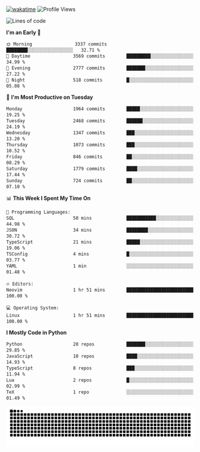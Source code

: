 [![wakatime](https://wakatime.com/badge/user/b920b284-3cde-4cd4-b72e-f7f22d050b16.svg)](https://wakatime.com/@b920b284-3cde-4cd4-b72e-f7f22d050b16)
![Profile Views](http://img.shields.io/badge/Profile%20Views-4586-blue)
<!--START_SECTION:waka-->
![Lines of code](https://img.shields.io/badge/From%20Hello%20World%20I%27ve%20Written-9.1%20million%20lines%20of%20code-blue)

**I'm an Early 🐤** 

```text
🌞 Morning                3337 commits        ████████░░░░░░░░░░░░░░░░░   32.71 % 
🌆 Daytime                3569 commits        █████████░░░░░░░░░░░░░░░░   34.99 % 
🌃 Evening                2777 commits        ███████░░░░░░░░░░░░░░░░░░   27.22 % 
🌙 Night                  518 commits         █░░░░░░░░░░░░░░░░░░░░░░░░   05.08 % 
```
📅 **I'm Most Productive on Tuesday** 

```text
Monday                   1964 commits        █████░░░░░░░░░░░░░░░░░░░░   19.25 % 
Tuesday                  2468 commits        ██████░░░░░░░░░░░░░░░░░░░   24.19 % 
Wednesday                1347 commits        ███░░░░░░░░░░░░░░░░░░░░░░   13.20 % 
Thursday                 1073 commits        ███░░░░░░░░░░░░░░░░░░░░░░   10.52 % 
Friday                   846 commits         ██░░░░░░░░░░░░░░░░░░░░░░░   08.29 % 
Saturday                 1779 commits        ████░░░░░░░░░░░░░░░░░░░░░   17.44 % 
Sunday                   724 commits         ██░░░░░░░░░░░░░░░░░░░░░░░   07.10 % 
```


📊 **This Week I Spent My Time On** 

```text
💬 Programming Languages: 
SQL                      50 mins             ███████████░░░░░░░░░░░░░░   44.98 % 
JSON                     34 mins             ████████░░░░░░░░░░░░░░░░░   30.72 % 
TypeScript               21 mins             █████░░░░░░░░░░░░░░░░░░░░   19.06 % 
TSConfig                 4 mins              █░░░░░░░░░░░░░░░░░░░░░░░░   03.77 % 
YAML                     1 min               ░░░░░░░░░░░░░░░░░░░░░░░░░   01.48 % 

🔥 Editors: 
Neovim                   1 hr 51 mins        █████████████████████████   100.00 % 

💻 Operating System: 
Linux                    1 hr 51 mins        █████████████████████████   100.00 % 
```

**I Mostly Code in Python** 

```text
Python                   20 repos            ███████░░░░░░░░░░░░░░░░░░   29.85 % 
JavaScript               10 repos            ████░░░░░░░░░░░░░░░░░░░░░   14.93 % 
TypeScript               8 repos             ███░░░░░░░░░░░░░░░░░░░░░░   11.94 % 
Lua                      2 repos             █░░░░░░░░░░░░░░░░░░░░░░░░   02.99 % 
TeX                      1 repo              ░░░░░░░░░░░░░░░░░░░░░░░░░   01.49 % 
```




<!--END_SECTION:waka-->
![Snake animation](https://raw.githubusercontent.com/timmypidashev/timmypidashev/main/commits.svg)
